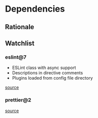 # Dependencies

## Rationale

## Watchlist

### eslint@7

- ESLint class with async support
- Descriptions in directive comments
- Plugins loaded from config file directory

[source](https://github.com/eslint/eslint/projects/6)

### prettier@2

[source](https://github.com/prettier/prettier/issues/6888)
